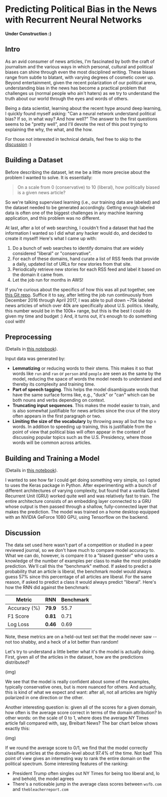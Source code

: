 # Predicting Political Bias in the News with Recurrent Neural Networks

__Under Construction :)__

## Intro

As an avid consumer of news articles, I'm fascinated by both the craft of journalism and the various ways in which personal, cultural and political biases can shine through even the most disciplined writing.  These biases range from subtle to blatant, with varying degrees of cosmetic cover up.  Beyond entertainment, given the recent polarization of our political arena, understanding bias in the news has become a practical problem that challenges us (normal people who ain't haters) as we try to understand the truth about our world through the eyes and words of others.

Being a data scientist, learning about the recent hype around deep learning, I quickly found myself asking:  "Can a neural network understand political bias?  If so, in what way?  And how well?"  The answer to the first questions seems to be "pretty well", and I'll devote the rest of this post trying to explaining the why, the what, and the how.

For those not interested in technical details, feel free to skip to the [discussion](#Discussion) :)

## Building a Dataset

Before describing the dataset, let me be a little more precise about the problem I wanted to solve.  It is essentially:

> On a scale from 0 (conservative) to 10 (liberal), how politically biased is a given news article?

So we're talking supervised learning (i.e., our training data are labeled) and the dataset needed to be generated accordingly.  Getting enough labeled data is often one of the biggest challenges in any machine learning application, and this problem was no different.  

At last, after a lot of web searching, I couldn't find a dataset that had the information I wanted so I did what any hacker would do, and decided to create it myself!  Here's what I came up with:

1. Do a bunch of web searches to identify domains that are widely considered "liberal" or "conservative".
1. For each of these domains, hand curate a list of RSS feeds that provide a daily, updated list of URLs for new stories from that site.
1. Periodically retrieve new stories for each RSS feed and label it based on the domain it came from.
1. Let the job run for months in AWS!

If you're curious about the specifics of how this was all put together, see [this Git repo](https://github.com/davebiagioni/news-crawler).  Suffice it to say, after letting the job run continuously from December 2016 through April 2017, I was able to pull down ~75k labeled news articles of which over 40k are specifically about U.S. politics.  Ideally, this number would be in the 100k+ range, but this is the best I could do given my time and budget :)  And, it turns out, it's enough to do something cool with!

## Preprocessing

(Details in [this notebook](https://github.com/davebiagioni/news-classifier-tmp/blob/master/news-classifier/1-preproc.ipynb)).

Input data was generated by:

- __Lemmatizing__ or reducing words to their stems.  This makes it so that words like `run` and `ran` or `person` and `people` are seen as the same by the model, reducing the space of words the model needs to understand and thereby its complexity and training time.
- __Part of speech tagging__.  This helps the model disambiguate words that have the same surface forms like, e.g., "duck" or "can" which can be both nouns and verbs depending on context.
- __Truncating input sequences__.  This makes the model easier to train, and is also somewhat justifiable for news articles since the crux of the story often appears in the first paragraph or two.
- __Limiting the size of the vocabulary__ by throwing away all but the top `n` words.  In addition to speeding up training, this is justifiable from the point of view that political bias will often appear in the context of discussing popular topics such as the U.S. Presidency, where those words will be common across articles.

## Building and Training a Model

(Details in [this notebook](https://github.com/davebiagioni/news-classifier-tmp/blob/master/news-classifier/2-classify.ipynb)).

I wanted to see how far I could get doing something very simple, so I opted to uses the Keras package in Python.  After experimenting with a bunch of different architectures of varying complexity, but found that a vanilla Gated Recurrent Unit (GRU) worked quite well and was relatively fast to train.  The entire architecture consists of an embedding layer connected to a GRU whose output is then passed through a shallow, fully-connected layer that makes the prediction.  The model was trained on a home desktop equipped with an NVIDIA GeForce 1080 GPU, using Tensorflow on the backend.  


## Discussion

The data set used here wasn't part of a competition or studied in a peer reviewed journal, so we don't have much to compare model accuracy to.  What we can do, however, is compare it to a "biased guesser" who uses a knowledge of the number of examples per class to make the most probable prediction.  We'll call this the "benchmark" method.    If asked to predict a probability that an article is liberal, the benchmark model would always guess 57% since this percentage of all articles are liberal.  For the same reason, if asked to predict a class it would always predict "liberal".  Here's how the RNN did against the benchmark:

| Metric        | RNN           |  Benchmark  |
| ------------- |-------------| ----- |
| Accuracy (%) | __79.9__ | 55.7 |
| F1 Score | __0.81__ | 0.71 |
| Log Loss | __0.46__ | 0.69 | 

Note, these metrics are on a held-out test set that the model never saw -- not too shabby, and a heck of a lot better than random!

Let's try to understand a little better what it's the model is actually doing.  First, given all of the articles in the dataset, how are the predictions distributed?

(img)

We see that the model is really confident about some of the examples, typically conservative ones, but is more nuanced for others.  And actually, this is kind of what we expect and want: after all, not all articles are highly polarized in one direction or the other.

Another interesting question is:  given all of the scores for a given domain, how often is the average score correct in terms of the domain attribution?  In other words:  on the scale of 0 to 1, where does the average NY Times article fall compared with, say, Breibart News?  The bar chart below shows exactly this:

(img)

If we round the average score to 0/1, we find that the model correctly classifies articles at the domain-level about 97.4% of the time.  Not bad! This point of view gives an interesting way to rank the entire domain on the political spectrum.  Some interesting features of the ranking:

* President Trump often singles out NY Times for being too liberal and, lo and behold, the model agrees
* There's a noticeable jump in the average class scores between `wsfb.com` and `thebleacherreport.com`